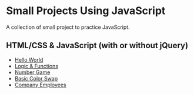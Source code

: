 Small Projects Using JavaScript
===

A collection of small project to practice JavaScript.

## HTML/CSS & JavaScript (with or without jQuery)
- [Hello World](https://github.com/mbMosman/js-practice-projects/tree/master/hello-world)
- [Logic & Functions](https://github.com/mbMosman/js-practice-projects/tree/master/logic-and-functions)
- [Number Game](https://github.com/mbMosman/js-practice-projects/tree/master/number-game)
- [Basic Color Swap](https://github.com/mbMosman/js-practice-projects/tree/master/basic-color-swap)
- [Company Employees]((https://github.com/mbMosman/js-practice-projects/tree/master/company-employees))
